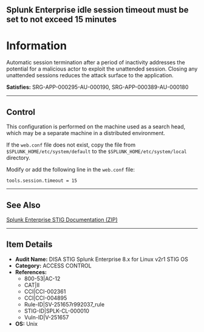 ## Splunk Enterprise idle session timeout must be set to not exceed 15 minutes

# Information

Automatic session termination after a period of inactivity addresses the potential for a malicious actor to exploit the unattended session. Closing any unattended sessions reduces the attack surface to the application.

**Satisfies:** SRG-APP-000295-AU-000190, SRG-APP-000389-AU-000180

---

## Control

This configuration is performed on the machine used as a search head, which may be a separate machine in a distributed environment.

If the `web.conf` file does not exist, copy the file from `$SPLUNK_HOME/etc/system/default` to the `$SPLUNK_HOME/etc/system/local` directory.

Modify or add the following line in the `web.conf` file:

`tools.session.timeout = 15`

---

## See Also

[Splunk Enterprise STIG Documentation (ZIP)](https://dl.dod.cyber.mil/wp-content/uploads/stigs/zip/U_Splunk_Enterprise_8-x_for_Linux_V2R1_STIG.zip)

---

## Item Details

- **Audit Name:** DISA STIG Splunk Enterprise 8.x for Linux v2r1 STIG OS
- **Category:** ACCESS CONTROL
- **References:**
  - 800-53|AC-12
  - CAT|II
  - CCI|CCI-002361
  - CCI|CCI-004895
  - Rule-ID|SV-251657r992037_rule
  - STIG-ID|SPLK-CL-000010
  - Vuln-ID|V-251657
- **OS:** Unix
